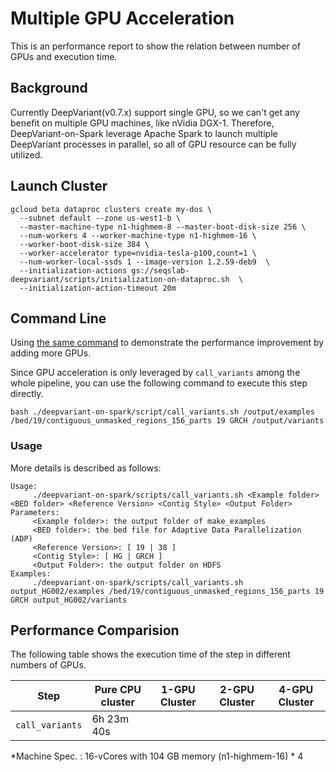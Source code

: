 # Multiple GPU Acceleration

This is an performance report to show the relation between number of GPUs
and execution time.

## Background

Currently DeepVariant(v0.7.x) support single GPU, so we can't get any
benefit on multiple GPU machines, like nVidia DGX-1. Therefore,
DeepVariant-on-Spark leverage Apache Spark to launch multiple DeepVariant
processes in parallel, so all of GPU resource can be fully utilized.

## Launch Cluster

```
gcloud beta dataproc clusters create my-dos \
  --subnet default --zone us-west1-b \
  --master-machine-type n1-highmem-8 --master-boot-disk-size 256 \
  --num-workers 4 --worker-machine-type n1-highmem-16 \
  --worker-boot-disk-size 384 \
  --worker-accelerator type=nvidia-tesla-p100,count=1 \
  --num-worker-local-ssds 1 --image-version 1.2.59-deb9  \
  --initialization-actions gs://seqslab-deepvariant/scripts/initialization-on-dataproc.sh  \
  --initialization-action-timeout 20m
```


## Command Line

Using [the same command](blob/master/docs/wgs-case-study.md#run-a-wgs-sample-from-google-storage-bucket)
 to demonstrate the performance improvement by adding more GPUs.

Since GPU acceleration is only leveraged by `call_variants` among the
whole pipeline, you can use the following command to execute this step
directly.

```
bash ./deepvariant-on-spark/script/call_variants.sh /output/examples /bed/19/contiguous_unmasked_regions_156_parts 19 GRCH /output/variants
```

### Usage

More details is described as follows:

```
Usage:
	 ./deepvariant-on-spark/scripts/call_variants.sh <Example folder> <BED folder> <Reference Version> <Contig Style> <Output Folder>
Parameters:
	 <Example folder>: the output folder of make_examples
	 <BED folder>: the bed file for Adaptive Data Parallelization (ADP)
	 <Reference Version>: [ 19 | 38 ]
	 <Contig Style>: [ HG | GRCH ]
	 <Output Folder>: the output folder on HDFS
Examples:
	 ./deepvariant-on-spark/scripts/call_variants.sh output_HG002/examples /bed/19/contiguous_unmasked_regions_156_parts 19 GRCH output_HG002/variants
```

## Performance Comparision

The following table shows the execution time of the step
in different numbers of GPUs.

Step            | Pure CPU cluster | 1-GPU Cluster | 2-GPU Cluster | 4-GPU Cluster |
--------------- | ---------------- | ------------- | ------------- | ------------- |
`call_variants` | 6h 23m 40s       |               |               |               |

*Machine Spec. : 16-vCores with 104 GB memory (n1-highmem-16) * 4
